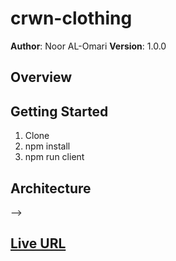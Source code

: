 # crwn-clothing

**Author**: Noor AL-Omari
**Version**: 1.0.0 

## Overview
<!-- Provide a high level overview of what this application is and why you are building it, beyond the fact that it's an assignment for this class. (i.e. What's your problem domain?) -->

## Getting Started
<!-- What are the steps that a user must take in order to build this app on their own machine and get it running? -->
1. Clone
2. npm install 
3. npm run client

## Architecture
<!-- Provide a detailed description of the application design. What technologies (languages, libraries, etc) you're using, and any other relevant design information. -->

<!-- ## Change Log -->
<!-- Use this area to document the iterative changes made to your application as each feature is successfully implemented. Use time stamps. Here's an examples:

01-01-2001 4:59pm - Application now has a fully-functional express server, with a GET route for the location resource.

## Credits and Collaborations
<!-- Give credit (and a link) to other people or resources that helped you build this application. -->
-->

## [Live URL](https://crwn-clothing-noor.herokuapp.com/)
